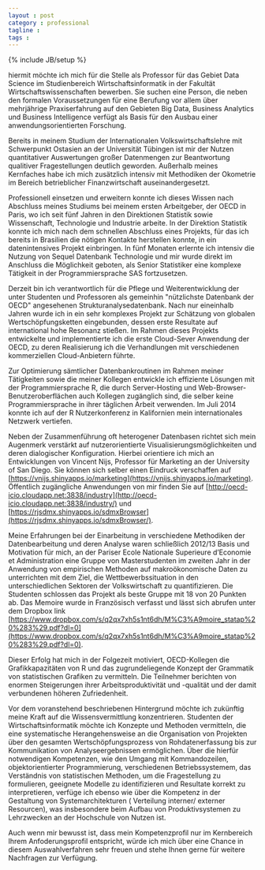 ```yaml
---
layout : post
category : professional
tagline : 
tags : 
---
```

{% include JB/setup %}

hiermit möchte ich mich für die Stelle als Professor für das Gebiet Data Science im Studienbereich Wirtschaftsinformatik in der Fakultät Wirtschaftswissenschaften bewerben. Sie suchen eine Person, die neben den formalen Voraussetzungen für eine Berufung vor allem über mehrjährige Praxiserfahrung auf den Gebieten Big Data, Business Analytics und Business Intelligence verfügt als Basis für den Ausbau einer anwendungsorientierten Forschung.

Bereits in meinem Studium der Internationalen Volkswirtschaftslehre mit Schwerpunkt Ostasien an der Universität Tübingen ist mir der Nutzen quantitativer Auswertungen großer Datenmengen zur Beantwortung qualitiver Fragestellungen deutlich geworden. Außerhalb meines Kernfaches habe ich mich zusätzlich intensiv mit Methodiken der Okometrie im Bereich betrieblicher Finanzwirtschaft auseinandergesetzt.

Professionell einsetzen und erweitern konnte ich dieses Wissen nach Abschluss meines Studiums bei meinem ersten Arbeitgeber, der OECD in Paris, wo ich seit fünf Jahren in den Direktionen Statistik sowie Wissenschaft, Technologie und Industrie arbeite. In der Direktion Statistik konnte ich mich nach dem schnellen Abschluss eines Projekts, für das ich bereits in Brasilien die nötigen Kontakte herstellen konnte, in ein datenintensives Projekt einbringen. In fünf Monaten erlernte ich intensiv die Nutzung von Sequel Datenbank Technologie und mir wurde direkt im Anschluss die Möglichkeit geboten, als Senior Statistiker eine komplexe Tätigkeit in der Programmiersprache SAS fortzusetzen.

Derzeit bin ich verantwortlich für die Pflege und Weiterentwicklung der unter Studenten und Professoren als gemeinhin "nützlichste Datenbank der OECD" angesehenen Strukturanalysedatenbank. Nach nur eineinhalb Jahren wurde ich in ein sehr komplexes Projekt zur Schätzung von globalen Wertschöpfungsketten eingebunden, dessen erste Resultate auf international hohe Resonanz stießen. Im Rahmen dieses Projekts entwickelte und implementierte ich die erste Cloud-Sever Anwendung der OECD, zu deren Realisierung ich die Verhandlungen mit verschiedenen kommerziellen Cloud-Anbietern führte.

Zur Optimierung sämtlicher Datenbankroutinen im Rahmen meiner Tätigkeiten sowie die meiner Kollegen entwickle ich effiziente Lösungen mit der Programmiersprache R, die durch Server-Hosting und Web-Browser-Benutzeroberflächen auch Kollegen zugänglich sind, die selber keine Programmiersprache in ihrer täglichen Arbeit verwenden. Im Juli 2014 konnte ich auf der R Nutzerkonferenz in Kalifornien mein internationales Netzwerk vertiefen.

Neben der Zusammenführung oft heterogener Datenbasen richtet sich mein Augenmerk verstärkt auf nutzerorientierte Visualisierungsmöglichkeiten und deren dialogischer Konfiguration. Hierbei orientiere ich mich an Entwicklungen von Vincent Nijs, Professor für Marketing an der University of San Diego. Sie können sich selber einen Eindruck verschaffen auf [https://vnijs.shinyapps.io/marketing](https://vnijs.shinyapps.io/marketing). Öffentlich zugängliche Anwendungen von mir finden Sie auf [http://oecd-icio.cloudapp.net:3838/industry](http://oecd-icio.cloudapp.net:3838/industry/) und [https://rjsdmx.shinyapps.io/sdmxBrowser](https://rjsdmx.shinyapps.io/sdmxBrowser/).

Meine Erfahrungen bei der Einarbeitung in verschiedene Methodiken der Datenbearbeitung und deren Analyse waren schließlich 2012/13 Basis und Motivation für mich, an der Pariser Ecole Nationale Superieure d’Economie et Administration eine Gruppe von Masterstudenten im zweiten Jahr in der Anwendung von empirischen Methoden auf makroökonomische Daten zu unterrichten mit dem Ziel, die Wettbewerbssituation in den unterschiedlichen Sektoren der Volkswirtschaft zu quantifizieren. Die Studenten schlossen das Projekt als beste Gruppe mit 18 von 20 Punkten ab. Das Memoire wurde in Französisch verfasst und lässt sich abrufen unter dem Dropbox link [https://www.dropbox.com/s/q2qx7xh5s1nt6dh/M%C3%A9moire_statap%20%283%29.pdf?dl=0](https://www.dropbox.com/s/q2qx7xh5s1nt6dh/M%C3%A9moire_statap%20%283%29.pdf?dl=0).

Dieser Erfolg hat mich in der Folgezeit motiviert, OECD-Kollegen die Grafikkapazitäten von R und das zugrundeliegende Konzept der Grammatik von statistischen Grafiken zu vermitteln. Die Teilnehmer berichten von enormen Steigerungen ihrer Arbeitsproduktivität und -qualität und der damit verbundenen höheren Zufriedenheit.

Vor dem voranstehend beschriebenen Hintergrund möchte ich zukünftig meine Kraft auf die Wissensvermittlung konzentrieren. Studenten der Wirtschaftsinformatik möchte ich Konzepte und Methoden vermitteln, die eine systematische Herangehensweise an die Organisation von Projekten über den gesamten Wertschöpfungsprozess von Rohdatenerfassung bis zur Kommunikation von Analyseergebnissen ermöglichen. Über die hierfür notwendigen Kompetenzen, wie den Umgang mit Kommandozeilen, objektorientierter Programmierung, verschiedenen Betriebssystemem, das Verständnis von statistischen Methoden, um die Fragestellung zu formulieren, geeignete Modelle zu identifizieren und Resultate korrekt zu interpretieren, verfüge ich ebenso wie über die Kompetenz in der Gestaltung von Systemarchitekturen ( Verteilung interner/ externer Resourcen), was insbesondere beim Aufbau von Produktivsystemen zu Lehrzwecken an der Hochschule von Nutzen ist.

Auch wenn mir bewusst ist, dass mein Kompetenzprofil nur im Kernbereich Ihrem Anfoderungsprofil entspricht, würde ich mich über eine Chance in diesem Auswahlverfahren sehr freuen und stehe Ihnen gerne für weitere Nachfragen zur Verfügung.

<!-- Mit freundlichen Grüssen, -->

<!-- <img src="/assets/images/signature.png" width="200px" alt="Unterschrift" title="Unterschrift"/> -->

<!-- Bo Werth  -->
